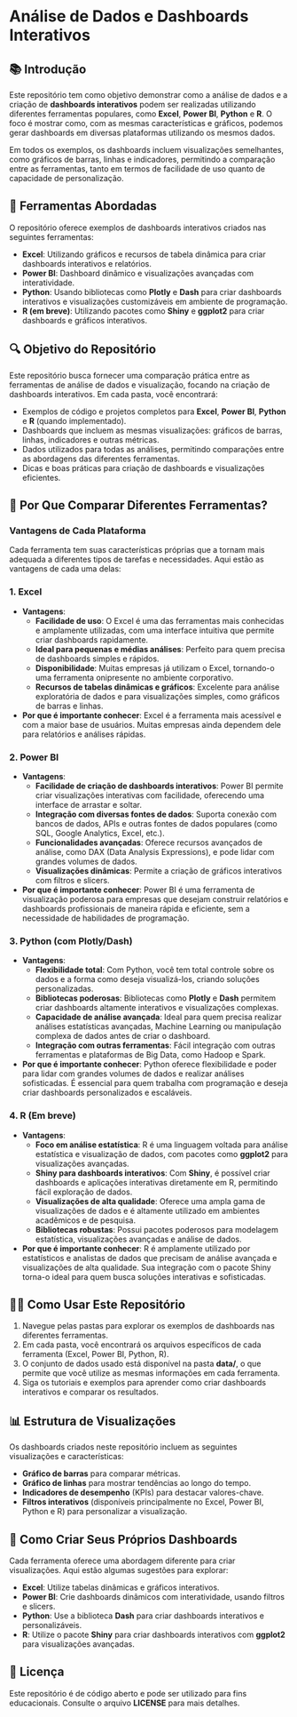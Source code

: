 # Análise de Dados e Dashboards Interativos

## 📚 Introdução

Este repositório tem como objetivo demonstrar como a análise de dados e a criação de **dashboards interativos** podem ser realizadas utilizando diferentes ferramentas populares, como **Excel**, **Power BI**, **Python** e **R**. O foco é mostrar como, com as mesmas características e gráficos, podemos gerar dashboards em diversas plataformas utilizando os mesmos dados.

Em todos os exemplos, os dashboards incluem visualizações semelhantes, como gráficos de barras, linhas e indicadores, permitindo a comparação entre as ferramentas, tanto em termos de facilidade de uso quanto de capacidade de personalização.

## 🔧 Ferramentas Abordadas

O repositório oferece exemplos de dashboards interativos criados nas seguintes ferramentas:

- **Excel**: Utilizando gráficos e recursos de tabela dinâmica para criar dashboards interativos e relatórios.
- **Power BI**: Dashboard dinâmico e visualizações avançadas com interatividade.
- **Python**: Usando bibliotecas como **Plotly** e **Dash** para criar dashboards interativos e visualizações customizáveis em ambiente de programação.
- **R (em breve)**: Utilizando pacotes como **Shiny** e **ggplot2** para criar dashboards e gráficos interativos.

## 🔍 Objetivo do Repositório

Este repositório busca fornecer uma comparação prática entre as ferramentas de análise de dados e visualização, focando na criação de dashboards interativos. Em cada pasta, você encontrará:

- Exemplos de código e projetos completos para **Excel**, **Power BI**, **Python** e **R** (quando implementado).
- Dashboards que incluem as mesmas visualizações: gráficos de barras, linhas, indicadores e outras métricas.
- Dados utilizados para todas as análises, permitindo comparações entre as abordagens das diferentes ferramentas.
- Dicas e boas práticas para criação de dashboards e visualizações eficientes.

## 🚀 Por Que Comparar Diferentes Ferramentas?

### **Vantagens de Cada Plataforma**

Cada ferramenta tem suas características próprias que a tornam mais adequada a diferentes tipos de tarefas e necessidades. Aqui estão as vantagens de cada uma delas:

### 1. **Excel**
   - **Vantagens**:
     - **Facilidade de uso**: O Excel é uma das ferramentas mais conhecidas e amplamente utilizadas, com uma interface intuitiva que permite criar dashboards rapidamente.
     - **Ideal para pequenas e médias análises**: Perfeito para quem precisa de dashboards simples e rápidos.
     - **Disponibilidade**: Muitas empresas já utilizam o Excel, tornando-o uma ferramenta onipresente no ambiente corporativo.
     - **Recursos de tabelas dinâmicas e gráficos**: Excelente para análise exploratória de dados e para visualizações simples, como gráficos de barras e linhas.
   - **Por que é importante conhecer**: Excel é a ferramenta mais acessível e com a maior base de usuários. Muitas empresas ainda dependem dele para relatórios e análises rápidas.

### 2. **Power BI**
   - **Vantagens**:
     - **Facilidade de criação de dashboards interativos**: Power BI permite criar visualizações interativas com facilidade, oferecendo uma interface de arrastar e soltar.
     - **Integração com diversas fontes de dados**: Suporta conexão com bancos de dados, APIs e outras fontes de dados populares (como SQL, Google Analytics, Excel, etc.).
     - **Funcionalidades avançadas**: Oferece recursos avançados de análise, como DAX (Data Analysis Expressions), e pode lidar com grandes volumes de dados.
     - **Visualizações dinâmicas**: Permite a criação de gráficos interativos com filtros e slicers.
   - **Por que é importante conhecer**: Power BI é uma ferramenta de visualização poderosa para empresas que desejam construir relatórios e dashboards profissionais de maneira rápida e eficiente, sem a necessidade de habilidades de programação.

### 3. **Python (com Plotly/Dash)**
   - **Vantagens**:
     - **Flexibilidade total**: Com Python, você tem total controle sobre os dados e a forma como deseja visualizá-los, criando soluções personalizadas.
     - **Bibliotecas poderosas**: Bibliotecas como **Plotly** e **Dash** permitem criar dashboards altamente interativos e visualizações complexas.
     - **Capacidade de análise avançada**: Ideal para quem precisa realizar análises estatísticas avançadas, Machine Learning ou manipulação complexa de dados antes de criar o dashboard.
     - **Integração com outras ferramentas**: Fácil integração com outras ferramentas e plataformas de Big Data, como Hadoop e Spark.
   - **Por que é importante conhecer**: Python oferece flexibilidade e poder para lidar com grandes volumes de dados e realizar análises sofisticadas. É essencial para quem trabalha com programação e deseja criar dashboards personalizados e escaláveis.

### 4. **R (Em breve)**
   - **Vantagens**:
     - **Foco em análise estatística**: R é uma linguagem voltada para análise estatística e visualização de dados, com pacotes como **ggplot2** para visualizações avançadas.
     - **Shiny para dashboards interativos**: Com **Shiny**, é possível criar dashboards e aplicações interativas diretamente em R, permitindo fácil exploração de dados.
     - **Visualizações de alta qualidade**: Oferece uma ampla gama de visualizações de dados e é altamente utilizado em ambientes acadêmicos e de pesquisa.
     - **Bibliotecas robustas**: Possui pacotes poderosos para modelagem estatística, visualizações avançadas e análise de dados.
   - **Por que é importante conhecer**: R é amplamente utilizado por estatísticos e analistas de dados que precisam de análise avançada e visualizações de alta qualidade. Sua integração com o pacote Shiny torna-o ideal para quem busca soluções interativas e sofisticadas.

## 🧑‍💻 Como Usar Este Repositório

1. Navegue pelas pastas para explorar os exemplos de dashboards nas diferentes ferramentas.
2. Em cada pasta, você encontrará os arquivos específicos de cada ferramenta (Excel, Power BI, Python, R).
3. O conjunto de dados usado está disponível na pasta **data/**, o que permite que você utilize as mesmas informações em cada ferramenta.
4. Siga os tutoriais e exemplos para aprender como criar dashboards interativos e comparar os resultados.

## 📊 Estrutura de Visualizações

Os dashboards criados neste repositório incluem as seguintes visualizações e características:

- **Gráfico de barras** para comparar métricas.
- **Gráfico de linhas** para mostrar tendências ao longo do tempo.
- **Indicadores de desempenho** (KPIs) para destacar valores-chave.
- **Filtros interativos** (disponíveis principalmente no Excel, Power BI, Python e R) para personalizar a visualização.

## 🚀 Como Criar Seus Próprios Dashboards

Cada ferramenta oferece uma abordagem diferente para criar visualizações. Aqui estão algumas sugestões para explorar:

- **Excel**: Utilize tabelas dinâmicas e gráficos interativos.
- **Power BI**: Crie dashboards dinâmicos com interatividade, usando filtros e slicers.
- **Python**: Use a biblioteca **Dash** para criar dashboards interativos e personalizáveis.
- **R**: Utilize o pacote **Shiny** para criar dashboards interativos com **ggplot2** para visualizações avançadas.

## 📜 Licença

Este repositório é de código aberto e pode ser utilizado para fins educacionais. Consulte o arquivo **LICENSE** para mais detalhes.
